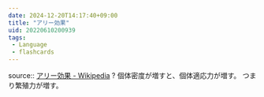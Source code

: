 ```yaml
---
date: 2024-12-20T14:17:40+09:00
title: "アリー効果"
uid: 20220610200939
tags:
 - Language
 - flashcards
---
```


source:: [アリー効果 - Wikipedia](https://ja.m.wikipedia.org/wiki/%E3%82%A2%E3%83%AA%E3%83%BC%E5%8A%B9%E6%9E%9C)
?
個体密度が増すと、個体適応力が増す。
つまり繁殖力が増す。
<!--SR:!2022-12-24,137,270-->
